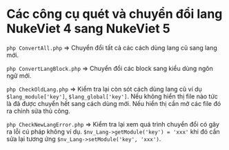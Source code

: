 # Các công cụ quét và chuyển đổi lang NukeViet 4 sang NukeViet 5

`php ConvertAll.php` => Chuyển đổi tất cả các cách dùng lang cũ sang lang mới.

`php ConvertLangBlock.php` => Chuyển đổi các block sang kiểu dùng ngôn ngữ mới.

`php CheckOldLang.php` => Kiểm tra lại còn sót cách dùng lang cũ ví dụ `$lang_module['key']`, `$lang_global['key']`. Nếu không hiển thị file nào tức là đã được chuyển hết sang cách dùng mới. Nếu hiển thị cần mở các file đó ra chỉnh sửa thủ công.

`php CheckNewLangError.php` => Kiểm tra lại xem quá trình chuyển đổi có gây ra lỗi cú pháp không ví dụ. `$nv_Lang->getModule('key') = 'xxx'` khi đó cần sửa lại tương ứng `$nv_Lang->setModule('key', 'xxx')`.
